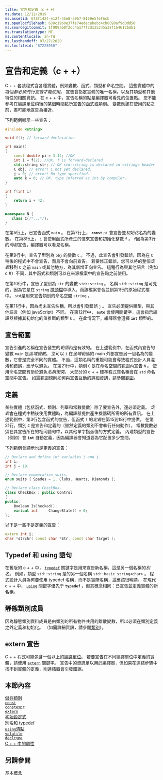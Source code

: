 ```yaml
---
title: 宣告和定義（c + +）
ms.date: 12/12/2019
ms.assetid: 678f1424-e12f-45e0-a957-8169e5fef6cb
ms.openlocfilehash: 688c1960e37fe74edecabebc4cb8090af9d0dd58
ms.sourcegitcommit: 1f009ab0f2cc4a177f2d1353d5a38f164612bdb1
ms.translationtype: MT
ms.contentlocale: zh-TW
ms.lasthandoff: 07/27/2020
ms.locfileid: "87228956"
---
```

# <a name="declarations-and-definitions-c"></a>宣告和定義（c + +）

C + + 套裝程式含各種實體，例如變數、函式、類型和命名空間。 這些實體中的每個*都必須先行宣告才能使用*。 宣告會指定實體的唯一名稱，以及其類型和其他特性的相關資訊。 在 c + + 中，宣告名稱的點是編譯器可看見的位置點。 您不能參考在編譯單位稍後的某個時間點所宣告的函式或類別。 變數應該在使用的點之前，盡可能地宣告為接近。

下列範例顯示一些宣告：

```cpp
#include <string>

void f(); // forward declaration

int main()
{
    const double pi = 3.14; //OK
    int i = f(2); //OK. f is forward-declared
    std::string str; // OK std::string is declared in <string> header
    C obj; // error! C not yet declared.
    j = 0; // error! No type specified.
    auto k = 0; // OK. type inferred as int by compiler.
}

int f(int i)
{
    return i + 42;
}

namespace N {
   class C{/*...*/};
}
```

在第5行上，已宣告函式 `main` 。 在第7行上， **`const`** `pi` 會宣告並*初始化*名為的變數。 在第8行上， `i` 會使用函式所產生的值來宣告和初始化整數 `f` 。 `f`因為第3行的*向前*宣告，編譯器可以看見名稱。

在第9行中，宣告了型別為 `obj` 的變數 `C` 。 不過，此宣告會引發錯誤，因為在 `C` 稍後的程式中不會宣告，而且不會向前宣告。 若要修正錯誤，您可以將的整個*定義*移到 `C` 之前 `main` 或其他地方，為其新增正向宣告。 這種行為與其他語言（例如 c #）不同，其中函式和類別可以在來源檔案中的宣告點之前使用。

在第10行中，宣告了型別為 `str` 的變數 `std::string` 。 名稱 `std::string` 是可見的，因為它是在 `string` [標頭檔](header-files-cpp.md)中導入，而該檔案會合並到第1行的原始程式檔中。 `std`是用來宣告類別的命名空間 `string` 。

在第11行中，因為尚未宣告名稱，所以會引發錯誤 `j` 。 宣告必須提供類型，與其他語言（例如 javaScript）不同。 在第12行中， **`auto`** 會使用關鍵字，這會指示編譯器根據其初始化的值推斷的類型 `k` 。 在此情況下，編譯器會選擇 **`int`** 類型的。  

## <a name="declaration-scope"></a>宣告範圍

宣告引進的名稱在宣告發生的*範圍*內是有效的。 在上述範例中，在函式內宣告的變數 `main` 是*區域變數*。 您可以 `i` 在*全域範圍*的 main 外部宣告另一個名為的變數，它會是完全不同的實體。 不過，這類名稱的重複可能會導致程式設計人員混淆和錯誤，應予以避免。 在第21行中，類別 `C` 是在命名空間的範圍內宣告 `N` 。 使用命名空間有助於避免*名稱衝突*。 大部分的 c + + 標準程式庫名稱會在 `std` 命名空間中宣告。 如需範圍規則如何與宣告互動的詳細資訊，請參閱[範圍](../cpp/scope-visual-cpp.md)。

## <a name="definitions"></a>定義

某些實體（包括函式、類別、列舉和常數變數）除了要宣告外，還必須定義。 *定義*會在程式中稍後使用實體時，為編譯器提供產生機器碼所需的所有資訊。 在上述範例中，第3行包含函式的宣告，但函式 `f` 的*定義*在第15到18行中提供。 在第21行，類別 `C` 是宣告和定義的（雖然定義的類別不會執行任何動作）。 常數變數必須在其宣告所在的相同語句中，以其他單字指派值的方式定義。 內建類型的宣告（例如）會 **`int`** 自動定義，因為編譯器會知道要為它配置多少空間。

下列範例會顯示也是定義的宣告：

```cpp
// Declare and define int variables i and j.
int i;
int j = 10;

// Declare enumeration suits.
enum suits { Spades = 1, Clubs, Hearts, Diamonds };

// Declare class CheckBox.
class CheckBox : public Control
{
public:
    Boolean IsChecked();
    virtual int     ChangeState() = 0;
};
```

以下是一些不是定義的宣告：

```cpp
extern int i;
char *strchr( const char *Str, const char Target );
```

## <a name="typedefs-and-using-statements"></a>Typedef 和 using 語句

在舊版的 c + + 中， [`typedef`](aliases-and-typedefs-cpp.md) 關鍵字是用來宣告新名稱，這是另一個名稱的*別名*。 例如，類型 `std::string` 是的另一個名稱 `std::basic_string<char>` 。 程式設計人員為何要使用 typedef 名稱，而不是實際名稱，這應該很明顯。 在現代 c + + 中， [`using`](aliases-and-typedefs-cpp.md) 關鍵字優先于 **`typedef`** ，但其概念相同：已宣告並定義實體的新名稱。

## <a name="static-class-members"></a>靜態類別成員

因為靜態類別資料成員是由類別的所有物件共用的離散變數，所以必須在類別定義之外定義和初始化。 （如需詳細資訊，請參閱[類別](../cpp/classes-and-structs-cpp.md)）。

## <a name="extern-declarations"></a>extern 宣告

C + + 程式可能包含一個以上的[編譯單位](header-files-cpp.md)。 若要宣告在不同編譯單位中定義的實體，請使用 [`extern`](extern-cpp.md) 關鍵字。 宣告中的資訊足以用於編譯器，但如果在連結步驟中找不到實體的定義，則連結器會引發錯誤。

## <a name="in-this-section"></a>本節內容

[儲存類別](storage-classes-cpp.md)<br/>
[`const`](const-cpp.md)<br/>
[`constexpr`](constexpr-cpp.md)<br/>
[`extern`](extern-cpp.md)<br/>
[初始設定式](initializers.md)<br/>
[別名和 typedef](aliases-and-typedefs-cpp.md)<br/>
[`using`清點](using-declaration.md)<br/>
[`volatile`](volatile-cpp.md)<br/>
[`decltype`](decltype-cpp.md)<br/>
[C + + 中的屬性](attributes.md)<br/>

## <a name="see-also"></a>另請參閱

[基本概念](../cpp/basic-concepts-cpp.md)<br/>
